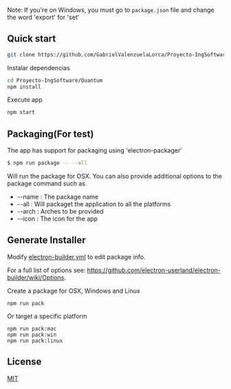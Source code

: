 Note: If you're on Windows, you must go to ```package.json``` file and change the word 'export' for 'set'

## Quick start

```bash
git clone https://github.com/GabrielValenzuelaLorca/Proyecto-IngSoftware.git
```
Instalar dependencias

```bash
cd Proyecto-IngSoftware/Quantum
npm install
```
Execute app
```bash
npm start
```

## Packaging(For test)

The app has support for packaging using 'electron-packager'

```bash
$ npm run package -- --all
```

Will run the package for OSX. You can also provide additional options to the package command such as

*  --name : The package name
*  --all : Will packaget the application to all the platforms
*  --arch : Arches to be provided
*  --icon : The icon for the app

## Generate Installer

Modify [electron-builder.yml](./electron-builder.yml) to edit package info.

For a full list of options see: https://github.com/electron-userland/electron-builder/wiki/Options.

Create a package for OSX, Windows and Linux
```
npm run pack
```

Or target a specific platform
```
npm run pack:mac
npm run pack:win
npm run pack:linux
```

## License

[MIT]

[Webpack]: http://webpack.github.io
[MIT]: http://markdalgleish.mit-license.org
[angular2]: http://angular.io
[electron]: http://electron.atom.io/
[ngrx]: https://github.com/ngrx/store
[electron-packager]: https://github.com/electron-userland/electron-packager

